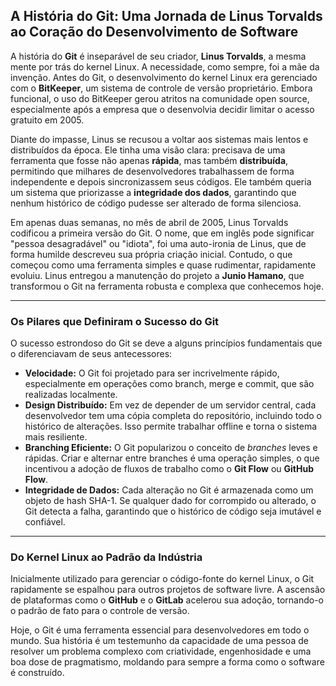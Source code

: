 ## A História do Git: Uma Jornada de Linus Torvalds ao Coração do Desenvolvimento de Software

A história do **Git** é inseparável de seu criador, **Linus Torvalds**, a mesma mente por trás do kernel Linux. A necessidade, como sempre, foi a mãe da invenção. Antes do Git, o desenvolvimento do kernel Linux era gerenciado com o **BitKeeper**, um sistema de controle de versão proprietário. Embora funcional, o uso do BitKeeper gerou atritos na comunidade open source, especialmente após a empresa que o desenvolvia decidir limitar o acesso gratuito em 2005.

Diante do impasse, Linus se recusou a voltar aos sistemas mais lentos e distribuídos da época. Ele tinha uma visão clara: precisava de uma ferramenta que fosse não apenas **rápida**, mas também **distribuída**, permitindo que milhares de desenvolvedores trabalhassem de forma independente e depois sincronizassem seus códigos. Ele também queria um sistema que priorizasse a **integridade dos dados**, garantindo que nenhum histórico de código pudesse ser alterado de forma silenciosa.

Em apenas duas semanas, no mês de abril de 2005, Linus Torvalds codificou a primeira versão do Git. O nome, que em inglês pode significar "pessoa desagradável" ou "idiota", foi uma auto-ironia de Linus, que de forma humilde descreveu sua própria criação inicial. Contudo, o que começou como uma ferramenta simples e quase rudimentar, rapidamente evoluiu. Linus entregou a manutenção do projeto a **Junio Hamano**, que transformou o Git na ferramenta robusta e complexa que conhecemos hoje.

---

### Os Pilares que Definiram o Sucesso do Git

O sucesso estrondoso do Git se deve a alguns princípios fundamentais que o diferenciavam de seus antecessores:

* **Velocidade:** O Git foi projetado para ser incrivelmente rápido, especialmente em operações como branch, merge e commit, que são realizadas localmente.
* **Design Distribuído:** Em vez de depender de um servidor central, cada desenvolvedor tem uma cópia completa do repositório, incluindo todo o histórico de alterações. Isso permite trabalhar offline e torna o sistema mais resiliente.
* **Branching Eficiente:** O Git popularizou o conceito de *branches* leves e rápidas. Criar e alternar entre branches é uma operação simples, o que incentivou a adoção de fluxos de trabalho como o **Git Flow** ou **GitHub Flow**.
* **Integridade de Dados:** Cada alteração no Git é armazenada como um objeto de hash SHA-1. Se qualquer dado for corrompido ou alterado, o Git detecta a falha, garantindo que o histórico de código seja imutável e confiável.

---

### Do Kernel Linux ao Padrão da Indústria

Inicialmente utilizado para gerenciar o código-fonte do kernel Linux, o Git rapidamente se espalhou para outros projetos de software livre. A ascensão de plataformas como o **GitHub** e o **GitLab** acelerou sua adoção, tornando-o o padrão de fato para o controle de versão.

Hoje, o Git é uma ferramenta essencial para desenvolvedores em todo o mundo. Sua história é um testemunho da capacidade de uma pessoa de resolver um problema complexo com criatividade, engenhosidade e uma boa dose de pragmatismo, moldando para sempre a forma como o software é construído.